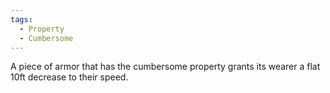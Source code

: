 ```yaml
---
tags:
  - Property
  - Cumbersome
---
```

A piece of armor that has the cumbersome property grants its wearer a flat 10ft decrease to their speed.

